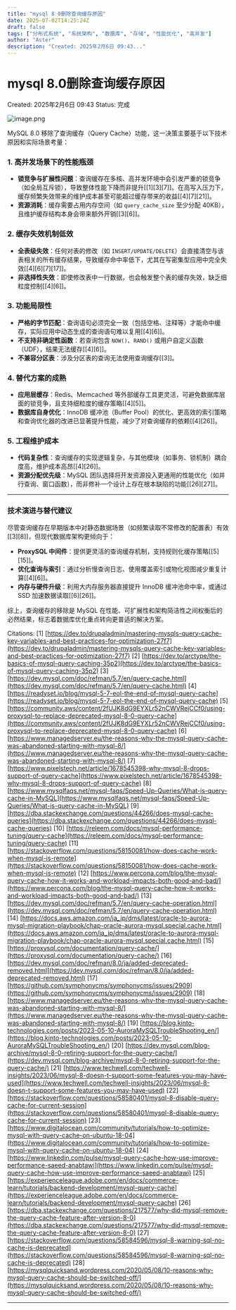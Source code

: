 ```yaml
---
title: "mysql 8 0删除查询缓存原因"
date: 2025-07-02T14:25:24Z
draft: false
tags: ["分布式系统", "系统架构", "数据库", "存储", "性能优化", "高并发"]
author: "Aster"
description: "Created: 2025年2月6日 09:43..."
---
```


# mysql 8.0删除查询缓存原因

Created: 2025年2月6日 09:43
Status: 完成

![image.png](mysql%208%200%E5%88%A0%E9%99%A4%E6%9F%A5%E8%AF%A2%E7%BC%93%E5%AD%98%E5%8E%9F%E5%9B%A0%201924bf1cd9988091a1abe3bdcc475d27/image.png)

MySQL 8.0 移除了查询缓存（Query Cache）功能，这一决策主要基于以下技术原因和实际场景考量：

### 1. **高并发场景下的性能瓶颈**

- **锁竞争与扩展性问题**：查询缓存在多核、高并发环境中会引发严重的锁竞争（如全局互斥锁），导致整体性能下降而非提升[[1][3][7]]。在高写入压力下，缓存频繁失效带来的维护成本甚至可能超过缓存带来的收益[[4][7][21]]。
- **资源消耗**：缓存需要占用内存空间（如 `query_cache_size` 至少分配 40KB），且维护缓存结构本身会带来额外开销[[3][6]]。

### 2. **缓存失效机制低效**

- **全表级失效**：任何对表的修改（如 `INSERT/UPDATE/DELETE`）会直接清空与该表相关的所有缓存结果，导致缓存命中率低下，尤其在写密集型应用中完全失效[[4][6][7][17]]。
- **非选择性失效**：即使修改表中一行数据，也会触发整个表的缓存失效，缺乏细粒度控制[[4][6]]。

### 3. **功能局限性**

- **严格的字节匹配**：查询语句必须完全一致（包括空格、注释等）才能命中缓存，实际应用中动态生成的查询语句难以复用[[4][6]]。
- **不支持非确定性函数**：若查询包含 `NOW()`、`RAND()` 或用户自定义函数（UDF），结果无法缓存[[4][6]]。
- **不兼容分区表**：涉及分区表的查询无法使用查询缓存[[3]]。

### 4. **替代方案的成熟**

- **应用层缓存**：Redis、Memcached 等外部缓存工具更灵活，可避免数据库层面的锁竞争，且支持细粒度的缓存策略[[4][5]]。
- **数据库自身优化**：InnoDB 缓冲池（Buffer Pool）的优化、更高效的索引策略和查询优化器的改进已显著提升性能，减少了对查询缓存的依赖[[4][26]]。

### 5. **工程维护成本**

- **代码复杂性**：查询缓存的实现逻辑复杂，与其他模块（如事务、锁机制）耦合度高，维护成本高昂[[4][26]]。
- **资源分配优先级**：MySQL 团队选择将开发资源投入更通用的性能优化（如并行查询、窗口函数），而非修补一个设计上存在根本缺陷的功能[[26][27]]。

---

### 技术演进与替代建议

尽管查询缓存在早期版本中对静态数据场景（如频繁读取不常修改的配置表）有效[[3][8]]，但现代数据库架构更倾向于：

- **ProxySQL 中间件**：提供更灵活的查询缓存机制，支持规则化缓存策略[[5][15]]。
- **优化查询与索引**：通过分析慢查询日志、使用覆盖索引或物化视图减少重复计算[[4][6]]。
- **内存与硬件升级**：利用大内存服务器直接提升 InnoDB 缓冲池命中率，或通过 SSD 加速数据读取[[6][26]]。

综上，查询缓存的移除是 MySQL 在性能、可扩展性和架构简洁性之间权衡后的必然结果，标志着数据库优化重点转向更普适的解决方案。

Citations:
[1] [https://dev.to/drupaladmin/mastering-mysqls-query-cache-key-variables-and-best-practices-for-optimization-27f7](https://dev.to/drupaladmin/mastering-mysqls-query-cache-key-variables-and-best-practices-for-optimization-27f7)
[2] [https://dev.to/arctype/the-basics-of-mysql-query-caching-35p2](https://dev.to/arctype/the-basics-of-mysql-query-caching-35p2)
[3] [https://dev.mysql.com/doc/refman/5.7/en/query-cache.html](https://dev.mysql.com/doc/refman/5.7/en/query-cache.html)
[4] [https://readyset.io/blog/mysql-5-7-eol-the-end-of-mysql-query-cache](https://readyset.io/blog/mysql-5-7-eol-the-end-of-mysql-query-cache)
[5] [https://community.aws/content/2fUJK8dG9EYXLr52nCWVRejCCf0/using-proxysql-to-replace-deprecated-mysql-8-0-query-cache](https://community.aws/content/2fUJK8dG9EYXLr52nCWVRejCCf0/using-proxysql-to-replace-deprecated-mysql-8-0-query-cache)
[6] [https://www.managedserver.eu/the-reasons-why-the-mysql-query-cache-was-abandoned-starting-with-mysql-8/](https://www.managedserver.eu/the-reasons-why-the-mysql-query-cache-was-abandoned-starting-with-mysql-8/)
[7] [https://www.pixelstech.net/article/1678545398-why-mysql-8-drops-support-of-query-cache](https://www.pixelstech.net/article/1678545398-why-mysql-8-drops-support-of-query-cache)
[8] [https://www.mysqlfaqs.net/mysql-faqs/Speed-Up-Queries/What-is-query-cache-in-MySQL](https://www.mysqlfaqs.net/mysql-faqs/Speed-Up-Queries/What-is-query-cache-in-MySQL)
[9] [https://dba.stackexchange.com/questions/44266/does-mysql-cache-queries](https://dba.stackexchange.com/questions/44266/does-mysql-cache-queries)
[10] [https://releem.com/docs/mysql-performance-tuning/query-cache](https://releem.com/docs/mysql-performance-tuning/query-cache)
[11] [https://stackoverflow.com/questions/58150081/how-does-cache-work-when-mysql-is-remote](https://stackoverflow.com/questions/58150081/how-does-cache-work-when-mysql-is-remote)
[12] [https://www.percona.com/blog/the-mysql-query-cache-how-it-works-and-workload-impacts-both-good-and-bad/](https://www.percona.com/blog/the-mysql-query-cache-how-it-works-and-workload-impacts-both-good-and-bad/)
[13] [https://dev.mysql.com/doc/refman/5.7/en/query-cache-operation.html](https://dev.mysql.com/doc/refman/5.7/en/query-cache-operation.html)
[14] [https://docs.aws.amazon.com/ja_jp/dms/latest/oracle-to-aurora-mysql-migration-playbook/chap-oracle-aurora-mysql.special.cache.html](https://docs.aws.amazon.com/ja_jp/dms/latest/oracle-to-aurora-mysql-migration-playbook/chap-oracle-aurora-mysql.special.cache.html)
[15] [https://proxysql.com/documentation/query-cache/](https://proxysql.com/documentation/query-cache/)
[16] [https://dev.mysql.com/doc/refman/8.0/ja/added-deprecated-removed.html](https://dev.mysql.com/doc/refman/8.0/ja/added-deprecated-removed.html)
[17] [https://github.com/symphonycms/symphonycms/issues/2909](https://github.com/symphonycms/symphonycms/issues/2909)
[18] [https://www.managedserver.eu/the-reasons-why-the-mysql-query-cache-was-abandoned-starting-with-mysql-8/](https://www.managedserver.eu/the-reasons-why-the-mysql-query-cache-was-abandoned-starting-with-mysql-8/)
[19] [https://blog.kinto-technologies.com/posts/2023-05-10-AuroraMySQLTroubleShooting_en/](https://blog.kinto-technologies.com/posts/2023-05-10-AuroraMySQLTroubleShooting_en/)
[20] [https://dev.mysql.com/blog-archive/mysql-8-0-retiring-support-for-the-query-cache/](https://dev.mysql.com/blog-archive/mysql-8-0-retiring-support-for-the-query-cache/)
[21] [https://www.techwell.com/techwell-insights/2023/06/mysql-8-doesn-t-support-some-features-you-may-have-used](https://www.techwell.com/techwell-insights/2023/06/mysql-8-doesn-t-support-some-features-you-may-have-used)
[22] [https://stackoverflow.com/questions/58580401/mysql-8-disable-query-cache-for-current-session](https://stackoverflow.com/questions/58580401/mysql-8-disable-query-cache-for-current-session)
[23] [https://www.digitalocean.com/community/tutorials/how-to-optimize-mysql-with-query-cache-on-ubuntu-18-04](https://www.digitalocean.com/community/tutorials/how-to-optimize-mysql-with-query-cache-on-ubuntu-18-04)
[24] [https://www.linkedin.com/pulse/mysql-query-cache-how-use-improve-performance-saeed-anabtawi](https://www.linkedin.com/pulse/mysql-query-cache-how-use-improve-performance-saeed-anabtawi)
[25] [https://experienceleague.adobe.com/en/docs/commerce-learn/tutorials/backend-development/mysql-query-cache](https://experienceleague.adobe.com/en/docs/commerce-learn/tutorials/backend-development/mysql-query-cache)
[26] [https://dba.stackexchange.com/questions/217577/why-did-mysql-remove-the-query-cache-feature-after-version-8-0](https://dba.stackexchange.com/questions/217577/why-did-mysql-remove-the-query-cache-feature-after-version-8-0)
[27] [https://stackoverflow.com/questions/58584596/mysql-8-warning-sql-no-cache-is-deprecated](https://stackoverflow.com/questions/58584596/mysql-8-warning-sql-no-cache-is-deprecated)
[28] [https://mysqlquicksand.wordpress.com/2020/05/08/10-reasons-why-mysql-query-cache-should-be-switched-off/](https://mysqlquicksand.wordpress.com/2020/05/08/10-reasons-why-mysql-query-cache-should-be-switched-off/)

---
